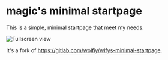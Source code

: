 # magic's minimal startpage
This is a simple, minimal startpage that meet my needs.

![Fullscreen view](https://files.magicsk.eu/file/startpage.png?time=1630703139237)

It's a fork of https://gitlab.com/wolfiy/wlfys-minimal-startpage.
